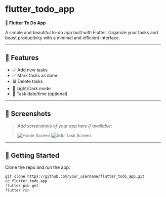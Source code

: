 # flutter_todo_app

📝 **Flutter To Do App**

A simple and beautiful to-do app built with Flutter. Organize your tasks and boost productivity with a minimal and efficient interface.

---

## 🚀 Features

- ✅ Add new tasks
- ✅ Mark tasks as done
- 🗑️ Delete tasks
- 🌙 Light/Dark mode
- 📅 Task date/time (optional)

---

## 📸 Screenshots

> *Add screenshots of your app here if available:*
>
> ![Home Screen](screenshots/home_screen.png)
> ![Add Task Screen](screenshots/add_task.png)

---

## 🔧 Getting Started

Clone the repo and run the app:

```bash
git clone https://github.com/your_username/flutter_todo_app.git
cd flutter_todo_app
flutter pub get
flutter run

